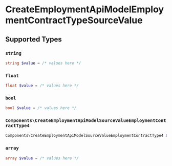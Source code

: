 # CreateEmploymentApiModelEmploymentContractTypeSourceValue


## Supported Types

### `string`

```php
string $value = /* values here */
```

### `float`

```php
float $value = /* values here */
```

### `bool`

```php
bool $value = /* values here */
```

### `Components\CreateEmploymentApiModelSourceValueEmploymentContractType4`

```php
Components\CreateEmploymentApiModelSourceValueEmploymentContractType4 $value = /* values here */
```

### `array`

```php
array $value = /* values here */
```

